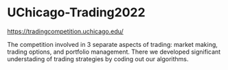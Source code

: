 # UChicago-Trading2022
 https://tradingcompetition.uchicago.edu/

The competition involved in 3 separate aspects of trading: market making, trading options, and portfolio management. There we developed significant understading of trading strategies by coding out our algorithms.


